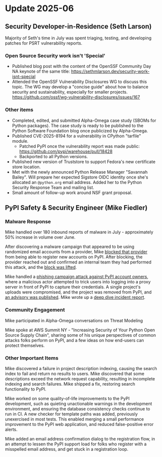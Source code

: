 # Update 2025-06

## Security Developer-in-Residence (Seth Larson)

Majority of Seth's time in July was spent triaging, testing, and developing patches for PSRT vulnerability reports.

### Open Source Security work isn't 'Special'

* Published blog post with the content of the OpenSSF Community Day NA keynote
  of the same title: <https://sethmlarson.dev/security-work-isnt-special>
* Attended the OpenSSF Vulnerability Disclosures WG to discuss this topic.
  The WG may develop a "concise guide" about how to balance security
  and sustainability, especially for smaller projects.
  <https://github.com/ossf/wg-vulnerability-disclosures/issues/167>

### Other items

* Completed, edited, and submitted Alpha-Omega case study (SBOMs for Python packages).
  The case study is ready to be published to the Python Software Foundation blog once publicized by Alpha-Omega.
* Published CVE-2025-8194 for a vulnerability in CPython "tarfile" module.
  * Patched PyPI once the vulnerability report was made public: <https://github.com/pypi/warehouse/pull/18428>
  * Backported to all Python versions.
* Published new version of Truststore to support Fedora's new certificate store location.
* Met with the newly announced Python Release Manager "Savannah Bailey". Will prepare
  her expected Sigstore OIDC identity once she's allocated an `@python.org` email address.
  Added her to the Python Security Response Team and mailing list.
* Small amount of follow-up work around NSF grant proposal.

## PyPI Safety & Security Engineer (Mike Fiedler)

### Malware Response

Mike handled over 180 inbound reports of malware in July -
approximately 50% increase in volume over June.

After discovering a malware campaign that appeared to be using randomized email accounts from a provider,
Mike [blocked that provider](https://blog.pypi.org/posts/2025-06-15-prohibiting-inbox-ru-emails/)
from being able to register new accounts on PyPI.
After blocking, the provider reached out and confirmed an internal team they had performed this attack,
and the [block was lifted](https://blog.pypi.org/posts/2025-07-25-inbox-ru-follow-up/).

Mike handled a [phishing campaign attack against PyPI account owners](https://blog.pypi.org/posts/2025-07-28-pypi-phishing-attack/),
where a malicious actor attempted to trick users into logging into a proxy server
in front of PyPI to capture their credentials.
A single project's uploads were compromised, and the project was removed from PyPI,
and [an advisory was published](https://osv.dev/vulnerability/PYSEC-2025-72).
Mike wrote up a [deep dive incident report](https://blog.pypi.org/posts/2025-07-31-incident-report-phishing-attack/).

### Community Engagement

Mike participated in Alpha-Omega conversations on Threat Modeling

Mike spoke at AWS Summit NY - "Increasing Security of Your Python Open Source Supply Chain​",
sharing some of his unique perspectives of common attacks folks perform on PyPI,
and a few ideas on how end-users can protect themselves.

### Other Important Items

Mike discovered a failure in project description indexing,
causing the search index to fail and return no results to users.
Mike discovered that some descriptions exceed the network request capability,
resulting in incomplete indexing and search failures.
Mike shipped a fix, restoring search functionality to PyPI.

Mike worked on some quality-of-life improvements to the PyPI development,
such as quieting unactionable warnings in the development environment,
and ensuring the database consistency checks continue to run in CI.
A new checker for template paths was added, previously unexercised in most tests.
This enabled merging a small performance improvement to the PyPI web application,
and reduced false-positive error alerts.

Mike added an email address confirmation dialog to the registration flow,
in an attempt to lessen the PyPI support load for
folks who register with a misspelled email address,
and get stuck in a registration loop.
